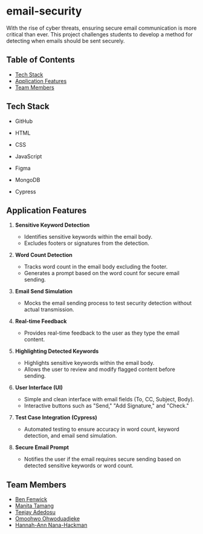 # email-security
With the rise of cyber threats, ensuring secure email communication is more critical than ever. This project challenges students to develop a method for detecting when emails should be sent securely.

## Table of Contents
- [Tech Stack](#tech-stack)
- [Application Features](#application-features)
- [Team Members](#team-members)

## Tech Stack
- GitHub

- HTML

- CSS

- JavaScript

- Figma

- MongoDB

- Cypress

## Application Features
1. **Sensitive Keyword Detection**
   - Identifies sensitive keywords within the email body.
   - Excludes footers or signatures from the detection.
   
2. **Word Count Detection**
   - Tracks word count in the email body excluding the footer.
   - Generates a prompt based on the word count for secure email sending.

3. **Email Send Simulation**
   - Mocks the email sending process to test security detection without actual transmission.
   
4. **Real-time Feedback**
   - Provides real-time feedback to the user as they type the email content.
   
5. **Highlighting Detected Keywords**
   - Highlights sensitive keywords within the email body.
   - Allows the user to review and modify flagged content before sending.

6. **User Interface (UI)**
   - Simple and clean interface with email fields (To, CC, Subject, Body).
   - Interactive buttons such as "Send," "Add Signature," and "Check."

7. **Test Case Integration (Cypress)**
   - Automated testing to ensure accuracy in word count, keyword detection, and email send simulation.
   
8. **Secure Email Prompt**
   - Notifies the user if the email requires secure sending based on detected sensitive keywords or word count.


## Team Members
- [Ben Fenwick](https://github.com/benfenwick0)
- [Manita Tamang](https://www.github.com/5tamam00)
- [Teejay Adedosu](https://github.com/Teejayssmart)
- [Omoohwo Ohwoduadjeke](https://github.com/JoatXI)
- [Hannah-Ann Nana-Hackman](https://www.github.com/hannahannx)
